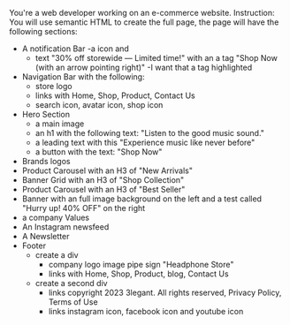 You're a web developer working on an e-commerce website.
Instruction:
You will use semantic HTML to create the full page, the page will have the following sections:
- A notification Bar
	-a icon and
	- text "30% off storewide — Limited time!" with an a tag "Shop Now (with an arrow pointing right)" 
	-I want that a tag highlighted
- Navigation Bar with the following:
	- store logo
	- links with Home, Shop, Product, Contact Us
	- search icon, avatar icon, shop icon
- Hero Section
	- a main image
	- an h1 with the following text: "Listen to the good music sound."
	- a leading text with this "Experience music like never before"
	- a button with the text: "Shop Now"
-  Brands logos
- Product Carousel with an H3 of "New Arrivals"
- Banner Grid with an H3 of "Shop Collection"
- Product Carousel with an H3 of "Best Seller"
- Banner with an full image background on the left and a test called "Hurry up! 40% OFF" on the right
- a company Values
- An Instagram newsfeed
- A Newsletter
- Footer
	- create a div
		- company logo image pipe sign "Headphone Store"
		- links with Home, Shop, Product, blog, Contact Us
	- create a second div
		- links copyright 2023 3legant. All rights reserved, Privacy Policy, Terms of Use 
		- links instagram icon, facebook icon and youtube icon
